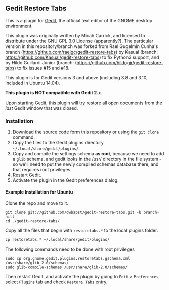 ## Gedit Restore Tabs

This is a plugin for [Gedit][1], the official text editor of the GNOME desktop
environment. 

This plugin was originally written by Micah Carrick, and licensed to distribute under the GNU GPL 3.0 License (apparently?). The particular version in this repository/branch was forked from Rael Gugelmin Cunha's branch (https://github.com/raelgc/gedit-restore-tabs) by Kasual (branch: https://github.com/Kasual/gedit-restore-tabs) to fix Python3 support, and by Hildo Guillardi Júnior (branch: (https://github.com/hildogjr/gedit-restore-tabs) to fix issues #15 and #18.

This plugin is for Gedit versions 3 and above (including 3.8 and 3.10, included in Ubuntu 14.04).

**This plugin is NOT compatible with Gedit 2.x**.

Upon starting Gedit, this plugin will try restore all open documents from the 
*last* Gedit window that was closed.


### Installation

1. Download the source code form this repository or using the `git clone` command.
2. Copy the files to the Gedit plugins directory `~/.local/share/gedit/plugins/`.
3. Copy and compile the settings schema **as root**, because we need to add a `glib` schema, and gedit looks in the /usr/ directory in the file system - so we'll need to put the newly compiled schemas database there, and that requires root privileges.
4. Restart Gedit.
5. Activate the plugin in the Gedit preferences dialog.

#### Example Installation for Ubuntu

Clone the repo and move to it.

    git clone git://github.com/dwbapst/gedit-restore-tabs.git -b branch-hill
    cd ./gedit-restore-tabs/
    
Copy all the files that begin with `restoretabs.*` to the local plugins folder.
    
    cp restoretabs.* ~/.local/share/gedit/plugins/    
    
The following commands need to be done with root privileges
    
    sudo cp org.gnome.gedit.plugins.restoretabs.gschema.xml /usr/share/glib-2.0/schemas/
    sudo glib-compile-schemas /usr/share/glib-2.0/schemas/
    
Then restart Gedit, and activate the plugin by going to `Edit` > `Preferences`, select `Plugins` tab and check `Restore Tabs` entry.

[1]: http://www.gedit.org
